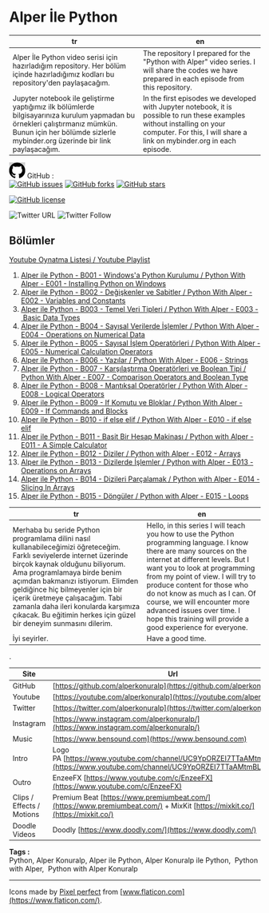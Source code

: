 # Alper İle Python

|tr|en|
|--|--|
|Alper İle Python video serisi için hazırladığım repository. Her bölüm içinde hazırladığımız kodları bu repository'den paylaşacağım.| The repository I prepared for the "Python with Alper" video series. I will share the codes we have prepared in each episode from this repository. |
|Jupyter notebook ile geliştirme yaptığımız ilk bölümlerde bilgisayarınıza kurulum yapmadan bu örnekleri çalıştırmanız mümkün. Bunun için her bölümde sizlerle mybinder.org üzerinde bir link paylaşacağım.|In the first episodes we developed with Jupyter notebook, it is possible to run these examples without installing on your computer. For this, I will share a link on mybinder.org in each episode. |

![GitHub](contents/github.png) GitHub :  
[![GitHub issues](https://img.shields.io/github/issues/alperkonuralp/AlperIlePython?logo=github)](https://github.com/alperkonuralp/AlperIlePython/issues)
[![GitHub forks](https://img.shields.io/github/forks/alperkonuralp/AlperIlePython?logo=github)](https://github.com/alperkonuralp/AlperIlePython/network)
[![GitHub stars](https://img.shields.io/github/stars/alperkonuralp/AlperIlePython?logo=github)](https://github.com/alperkonuralp/AlperIlePython/stargazers)

[![GitHub license](https://img.shields.io/github/license/alperkonuralp/AlperIlePython)](https://github.com/alperkonuralp/AlperIlePython/blob/master/LICENSE)

![Twitter URL](https://img.shields.io/twitter/url?style=social&url=https%3A%2F%2Ftwitter.com%2Falperkonuralp)
![Twitter Follow](https://img.shields.io/twitter/follow/alperkonuralp?style=social)

## Bölümler

[Youtube Oynatma Listesi / Youtube Playlist](https://www.youtube.com/playlist?list=PLTzpV7jb-qW9_eaDN3bhQZp9TTco3seYQ)

1. [Alper ile Python - B001 - Windows'a Python Kurulumu / Python With Alper - E001 - Installing Python on Windows](E001/E001.md)
1. [Alper ile Python - B002 - Değişkenler ve Sabitler / Python With Alper - E002 - Variables and Constants](E002/E002.md)
1. [Alper ile Python - B003 - Temel Veri Tipleri / Python With Alper - E003 - Basic Data Types](E003/E003.md)
1. [Alper ile Python - B004 - Sayısal Verilerde İşlemler / Python With Alper - E004 - Operations on Numerical Data](E004/E004.md)
1. [Alper ile Python - B005 - Sayısal İşlem Operatörleri / Python With Alper - E005 - Numerical Calculation Operators](E005/E005.md)
1. [Alper ile Python - B006 - Yazılar / Python With Alper - E006 - Strings](E006/E006.md)
1. [Alper ile Python - B007 - Karşılaştırma Operatörleri ve Boolean Tipi / Python With Alper - E007 - Comparison Operators and Boolean Type](E007/E007.md)
1. [Alper ile Python - B008 - Mantıksal Operatörler / Python With Alper - E008 - Logical Operators](E008/E008.md)
1. [Alper ile Python - B009 - If Komutu ve Bloklar / Python With Alper - E009 - If Commands and Blocks](E009/E009.md)
1. [Alper ile Python - B010 - if else elif / Python With Alper - E010 - if else elif](E010/E010.md)
1. [Alper ile Python - B011 - Basit Bir Hesap Makinası / Python with Alper - E011 - A Simple Calculator](E011/E011.md)
1. [Alper ile Python - B012 - Diziler / Python with Alper - E012 - Arrays](E012/E012.md)
1. [Alper ile Python - B013 - Dizilerde İşlemler / Python with Alper - E013 - Operations on Arrays](E013/E013.md)
1. [Alper ile Python - B014 - Dizileri Parçalamak / Python with Alper - E014 - Slicing In Arrays](E014/E014.md)
1. [Alper ile Python - B015 - Döngüler / Python with Alper - E015 - Loops](E015/E015.md)

| tr | en |
| -- | -- |
| Merhaba bu seride Python programlama dilini nasıl kullanabileceğimizi öğreteceğim. Farklı seviyelerde internet üzerinde birçok kaynak olduğunu biliyorum. Ama programlamaya birde benim açımdan bakmanızı istiyorum. Elimden geldiğince hiç bilmeyenler için bir içerik üretmeye çalışacağım. Tabi zamanla daha ileri konularda karşımıza çıkacak. Bu eğitimin herkes için güzel bir deneyim sunmasını dilerim. | Hello, in this series I will teach you how to use the Python programming language. I know there are many sources on the internet at different levels. But I want you to look at programming from my point of view. I will try to produce content for those who do not know as much as I can. Of course, we will encounter more advanced issues over time. I hope this training will provide a good experience for everyone. |
| İyi seyirler. | Have a good time. |

.

| Site | Url |
|--|--|
|GitHub|[https://github.com/alperkonuralp](https://github.com/alperkonuralp)|
|Youtube|[https://youtube.com/alperkonuralp](https://youtube.com/alperkonuralp)|
|Twitter|[https://twitter.com/alperkonuralp](https://twitter.com/alperkonuralp)|
|Instagram|[https://www.instagram.com/alperkonuralp/](https://www.instagram.com/alperkonuralp/)|
|Music|[https://www.bensound.com](https://www.bensound.com)|
|Intro|Logo PA [https://www.youtube.com/channel/UC9YpORZEI7TTaAMtmBL8Yzw](https://www.youtube.com/channel/UC9YpORZEI7TTaAMtmBL8Yzw)|
|Outro|EnzeeFX [https://www.youtube.com/c/EnzeeFX](https://www.youtube.com/c/EnzeeFX)|
|Clips / Effects / Motions|Premium Beat [https://www.premiumbeat.com/](https://www.premiumbeat.com/) + MixKit [https://mixkit.co/](https://mixkit.co/) |
|Doodle Videos|Doodly [https://www.doodly.com/](https://www.doodly.com/)|

**Tags :**  
Python, Alper Konuralp, Alper ile Python, Alper Konuralp ile Python,  Python with Alper,  Python with Alper Konuralp

----
Icons made by [Pixel perfect](https://www.flaticon.com/authors/pixel-perfect) from [www.flaticon.com](https://www.flaticon.com/).
